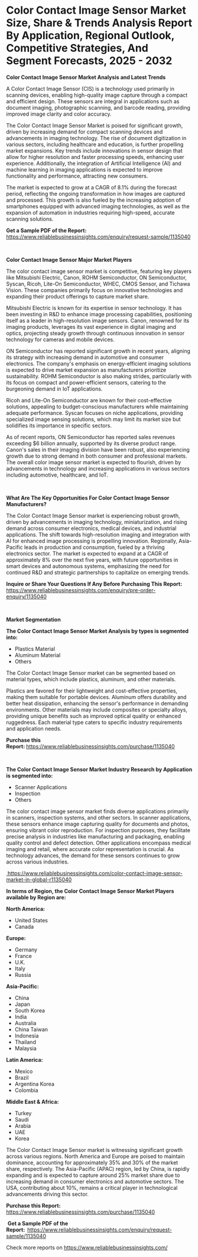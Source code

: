 <p><h1>Color Contact Image Sensor Market Size, Share & Trends Analysis Report By Application, Regional Outlook, Competitive Strategies, And Segment Forecasts, 2025 - 2032</h1></p><p><strong>Color Contact Image Sensor Market Analysis and Latest Trends</strong></p>
<p><p>A Color Contact Image Sensor (CIS) is a technology used primarily in scanning devices, enabling high-quality image capture through a compact and efficient design. These sensors are integral in applications such as document imaging, photographic scanning, and barcode reading, providing improved image clarity and color accuracy.</p><p>The Color Contact Image Sensor Market is poised for significant growth, driven by increasing demand for compact scanning devices and advancements in imaging technology. The rise of document digitization in various sectors, including healthcare and education, is further propelling market expansions. Key trends include innovations in sensor design that allow for higher resolution and faster processing speeds, enhancing user experience. Additionally, the integration of Artificial Intelligence (AI) and machine learning in imaging applications is expected to improve functionality and performance, attracting new consumers.</p><p>The market is expected to grow at a CAGR of 8.1% during the forecast period, reflecting the ongoing transformation in how images are captured and processed. This growth is also fueled by the increasing adoption of smartphones equipped with advanced imaging technologies, as well as the expansion of automation in industries requiring high-speed, accurate scanning solutions.</p></p>
<p><strong>Get a Sample PDF of the Report:&nbsp;</strong> <a href="https://www.reliablebusinessinsights.com/enquiry/request-sample/1135040?utm_campaign=2317&utm_medium=2&utm_source=Github&utm_content=ia&utm_term=10022025&utm_id=color-contact-image-sensor">https://www.reliablebusinessinsights.com/enquiry/request-sample/1135040</a></p>
<p>&nbsp;</p>
<p><strong>Color Contact Image Sensor Major Market Players</strong></p>
<p><p>The color contact image sensor market is competitive, featuring key players like Mitsubishi Electric, Canon, ROHM Semiconductor, ON Semiconductor, Syscan, Ricoh, Lite-On Semiconductor, WHEC, CMOS Sensor, and Tichawa Vision. These companies primarily focus on innovative technologies and expanding their product offerings to capture market share.</p><p>Mitsubishi Electric is known for its expertise in sensor technology. It has been investing in R&D to enhance image processing capabilities, positioning itself as a leader in high-resolution image sensors. Canon, renowned for its imaging products, leverages its vast experience in digital imaging and optics, projecting steady growth through continuous innovation in sensor technology for cameras and mobile devices.</p><p>ON Semiconductor has reported significant growth in recent years, aligning its strategy with increasing demand in automotive and consumer electronics. The company's emphasis on energy-efficient imaging solutions is expected to drive market expansion as manufacturers prioritize sustainability. ROHM Semiconductor is also making strides, particularly with its focus on compact and power-efficient sensors, catering to the burgeoning demand in IoT applications.</p><p>Ricoh and Lite-On Semiconductor are known for their cost-effective solutions, appealing to budget-conscious manufacturers while maintaining adequate performance. Syscan focuses on niche applications, providing specialized image sensing solutions, which may limit its market size but solidifies its importance in specific sectors.</p><p>As of recent reports, ON Semiconductor has reported sales revenues exceeding $6 billion annually, supported by its diverse product range. Canon's sales in their imaging division have been robust, also experiencing growth due to strong demand in both consumer and professional markets. The overall color image sensor market is expected to flourish, driven by advancements in technology and increasing applications in various sectors including automotive, healthcare, and IoT.</p></p>
<p>&nbsp;</p>
<p><strong>What Are The Key Opportunities For Color Contact Image Sensor Manufacturers?</strong></p>
<p><p>The Color Contact Image Sensor market is experiencing robust growth, driven by advancements in imaging technology, miniaturization, and rising demand across consumer electronics, medical devices, and industrial applications. The shift towards high-resolution imaging and integration with AI for enhanced image processing is propelling innovation. Regionally, Asia-Pacific leads in production and consumption, fueled by a thriving electronics sector. The market is expected to expand at a CAGR of approximately 8% over the next five years, with future opportunities in smart devices and autonomous systems, emphasizing the need for continued R&D and strategic partnerships to capitalize on emerging trends.</p></p>
<p><strong>Inquire or Share Your Questions If Any Before Purchasing This Report:</strong> <a href="https://www.reliablebusinessinsights.com/enquiry/pre-order-enquiry/1135040?utm_campaign=2317&utm_medium=2&utm_source=Github&utm_content=ia&utm_term=10022025&utm_id=color-contact-image-sensor">https://www.reliablebusinessinsights.com/enquiry/pre-order-enquiry/1135040</a></p>
<p>&nbsp;</p>
<p><strong>Market Segmentation</strong></p>
<p><strong>The Color Contact Image Sensor Market Analysis by types is segmented into:</strong></p>
<p><ul><li>Plastics Material</li><li>Aluminum Material</li><li>Others</li></ul></p>
<p><p>The Color Contact Image Sensor market can be segmented based on material types, which include plastics, aluminum, and other materials. </p><p>Plastics are favored for their lightweight and cost-effective properties, making them suitable for portable devices. Aluminum offers durability and better heat dissipation, enhancing the sensor's performance in demanding environments. Other materials may include composites or specialty alloys, providing unique benefits such as improved optical quality or enhanced ruggedness. Each material type caters to specific industry requirements and application needs.</p></p>
<p><strong>Purchase this Report:&nbsp;</strong><a href="https://www.reliablebusinessinsights.com/purchase/1135040?utm_campaign=2317&utm_medium=2&utm_source=Github&utm_content=ia&utm_term=10022025&utm_id=color-contact-image-sensor">https://www.reliablebusinessinsights.com/purchase/1135040</a></p>
<p>&nbsp;</p>
<p><strong>The Color Contact Image Sensor Market Industry Research by Application is segmented into:</strong></p>
<p><ul><li>Scanner Applications</li><li>Inspection</li><li>Others</li></ul></p>
<p><p>The color contact image sensor market finds diverse applications primarily in scanners, inspection systems, and other sectors. In scanner applications, these sensors enhance image capturing quality for documents and photos, ensuring vibrant color reproduction. For inspection purposes, they facilitate precise analysis in industries like manufacturing and packaging, enabling quality control and defect detection. Other applications encompass medical imaging and retail, where accurate color representation is crucial. As technology advances, the demand for these sensors continues to grow across various industries.</p></p>
<p><a href="https://www.reliablebusinessinsights.com/color-contact-image-sensor-market-in-global-r1135040?utm_campaign=2317&utm_medium=2&utm_source=Github&utm_content=ia&utm_term=10022025&utm_id=color-contact-image-sensor">&nbsp;https://www.reliablebusinessinsights.com/color-contact-image-sensor-market-in-global-r1135040</a></p>
<p><strong>In terms of Region, the Color Contact Image Sensor Market Players available by Region are:</strong></p>
<p>
    <p> <strong> North America: </strong>
        <ul>
            <li>United States</li>
            <li>Canada</li>
        </ul>
        </p> 
    <p> <strong> Europe: </strong>
        <ul>
            <li>Germany</li>
            <li>France</li>
            <li>U.K.</li>
            <li>Italy</li>
            <li>Russia</li>
        </ul>
        </p> 
    <p> <strong> Asia-Pacific: </strong>
        <ul>
            <li>China</li>
            <li>Japan</li>
            <li>South Korea</li>
            <li>India</li>
            <li>Australia</li>
            <li>China Taiwan</li>
            <li>Indonesia</li>
            <li>Thailand</li>
            <li>Malaysia</li>
        </ul>
        </p> 
    <p> <strong> Latin America: </strong>
        <ul>
            <li>Mexico</li>
            <li>Brazil</li>
            <li>Argentina Korea</li>
            <li>Colombia</li>
        </ul>
        </p> 
    <p> <strong> Middle East & Africa: </strong>
        <ul>
            <li>Turkey</li>
            <li>Saudi</li>
            <li>Arabia</li>
            <li>UAE</li>
            <li>Korea</li>
        </ul>
    </p>
    </p>
<p><p>The Color Contact Image Sensor market is witnessing significant growth across various regions. North America and Europe are poised to maintain dominance, accounting for approximately 35% and 30% of the market share, respectively. The Asia-Pacific (APAC) region, led by China, is rapidly expanding and is expected to capture around 25% market share due to increasing demand in consumer electronics and automotive sectors. The USA, contributing about 10%, remains a critical player in technological advancements driving this sector.</p></p>
<p><strong>Purchase this Report: </strong><a href="https://www.reliablebusinessinsights.com/purchase/1135040?utm_campaign=2317&utm_medium=2&utm_source=Github&utm_content=ia&utm_term=10022025&utm_id=color-contact-image-sensor">https://www.reliablebusinessinsights.com/purchase/1135040</a></p>
<p>&nbsp;<strong>Get a Sample PDF of the Report:&nbsp;&nbsp;</strong><a href="https://www.reliablebusinessinsights.com/enquiry/request-sample/1135040?utm_campaign=2317&utm_medium=2&utm_source=Github&utm_content=ia&utm_term=10022025&utm_id=color-contact-image-sensor">https://www.reliablebusinessinsights.com/enquiry/request-sample/1135040</a></p>
<p><strong></strong></p>
<p>Check more reports on <a href="https://www.reliablebusinessinsights.com/?utm_campaign=2317&utm_medium=2&utm_source=Github&utm_content=ia&utm_term=10022025&utm_id=color-contact-image-sensor">https://www.reliablebusinessinsights.com/</a></p>